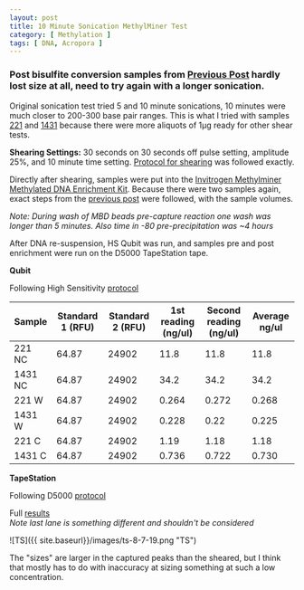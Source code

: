 ```yaml
---
layout: post
title: 10 Minute Sonication MethylMiner Test
category: [ Methylation ]
tags: [ DNA, Acropora ]
---
```


### Post bisulfite conversion samples from [Previous Post](https://meschedl.github.io/MESPutnam_Open_Lab_Notebook/MethylMiner-test/) hardly lost size at all, need to try again with a longer sonication.

Original sonication test tried 5 and 10 minute sonications, 10 minutes were much closer to 200-300 base pair ranges. This is what I tried with samples [221](https://echille.github.io/E.-Chille-Open-Lab-Notebook/Acropora-Larvae-DNA-RNA-Extraction-Batch-2/) and [1431](https://github.com/emmastrand/EmmaStrand_Notebook/blob/master/_posts/2019-06-06-Testing-Soft-and-Hard-Homogenization-Protocol.md) because there were more aliquots of 1µg ready for other shear tests.

**Shearing Settings:**  30 seconds on 30 seconds off pulse setting, amplitude 25%, and 10 minute time setting. [Protocol for shearing](https://meschedl.github.io/MESPutnam_Open_Lab_Notebook/Qsonica/) was followed exactly.


  Directly after shearing, samples were put into the [Invitrogen Methylminer Methylated DNA Enrichment Kit](https://www.thermofisher.com/order/catalog/product/ME10025). Because there were two samples again, exact steps from the [previous post](https://meschedl.github.io/MESPutnam_Open_Lab_Notebook/MethylMiner-test/) were followed, with the sample volumes.

  _Note: During wash of MBD beads pre-capture reaction one wash was longer than 5 minutes. Also time in -80 pre-precipitation was ~4 hours_

  After DNA re-suspension, HS Qubit was run, and samples pre and post enrichment were run on the D5000 TapeStation tape.

  **Qubit**

  Following High Sensitivity [protocol](https://meschedl.github.io/MESPutnam_Open_Lab_Notebook/Qubit-Protocol/)  

  |Sample|Standard 1 (RFU)| Standard 2 (RFU)| 1st reading (ng/ul)|Second reading (ng/ul)| Average ng/ul|
  |----|-----|-----|-----|-----|----|
  |221 NC| 64.87| 24902|11.8|11.8|11.8|
  |1431 NC| 64.87|24902|34.2|34.2|34.2|
  |221 W|64.87|24902|0.264|0.272|0.268|
  |1431 W|64.87|24902|0.228|0.22|0.225|
  |221 C| 64.87|24902|1.19|1.18|1.18|
  |1431 C|64.87|24902|0.736|0.722|0.730|

**TapeStation**

Following D5000 [protocol](https://meschedl.github.io/MESPutnam_Open_Lab_Notebook/DNA-Tapestation/)

Full [results](https://github.com/meschedl/MESPutnam_Open_Lab_Notebook/blob/master/tapestation_pdfs/2019-08-09%20-%2016.20.32.pdf)  
_Note last lane is something different and shouldn't be considered_

![TS]({{ site.baseurl}}/images/ts-8-7-19.png "TS")

The "sizes" are larger in the captured peaks than the sheared, but I think that mostly has to do with inaccuracy at sizing something at such a low concentration.
